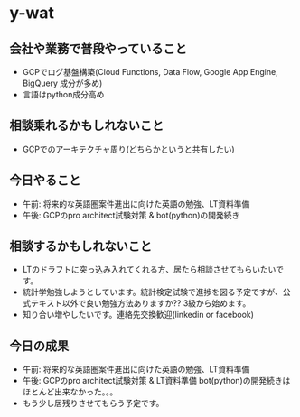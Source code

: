 # y-wat

## 会社や業務で普段やっていること
- GCPでログ基盤構築(Cloud Functions, Data Flow, Google App Engine, BigQuery 成分が多め)
- 言語はpython成分高め

## 相談乗れるかもしれないこと
- GCPでのアーキテクチャ周り(どちらかというと共有したい)

## 今日やること
- 午前: 将来的な英語圏案件進出に向けた英語の勉強、LT資料準備
- 午後: GCPのpro architect試験対策 & bot(python)の開発続き

## 相談するかもしれないこと
- LTのドラフトに突っ込み入れてくれる方、居たら相談させてもらいたいです。
- 統計学勉強しようとしています。統計検定試験で進捗を図る予定ですが、公式テキスト以外で良い勉強方法ありますか?? 3級から始めます。
- 知り合い増やしたいです。連絡先交換歓迎(linkedin or facebook)

## 今日の成果
- 午前: 将来的な英語圏案件進出に向けた英語の勉強、LT資料準備
- 午後: GCPのpro architect試験対策 & LT資料準備
bot(python)の開発続きはほとんど出来なかった。。。
- もう少し居残りさせてもらう予定です。
